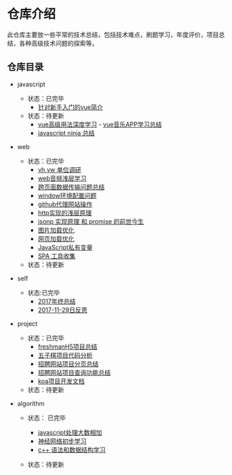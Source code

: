 # 仓库介绍
此仓库主要放一些平常的技术总结，包括技术难点，刷题学习，年度评价，项目总结，各种高级技术问题的探索等。

## 仓库目录

- javascript
    - 状态：已完毕
        - [针对新手入门的vue简介](./javascript/vue-introduce.md)
    - 状态：待更新
         - [vue高级用法深度学习](./javascript/vue-deep-learning-note.md) 
          - [vue音乐APP学习总结](./javascript/vue-music-learn.md)
        - [javascript ninja 总结](./javascript/javascript-ninja.md)          
- web
    - 状态：已完毕
        - [vh,vw 单位调研](/web/vh-vw.md)
        - [web音频浅层学习](./web/audio-thinking.md)
        - [跨页面数据传输问题总结](./web/data-cross-pages.md)
        - [window环境配置问题](./web/environment-thought.md)
        - [github代理网站操作](./web/github-page.md)
        - [http实现的浅层原理](./web/http.md)
        - [jsonp 实现原理 和 promise 的前世今生](./web/jsonp&promise.md)
        - [图片加载优化](./web/load-picture-optimization.md)
        - [网页加载优化](./web/load-optimization.md)
        - [JavaScript私有变量](./web/private-variables.md)
        - [SPA 工具收集](./web/spa-tool.md)
    - 状态：待更新

- self
    - 状态:已完毕
        - [2017年终总结](./self/2017FinalSummary.md)
        - [2017-11-29日反思](./self/thinking17-11-29.md)


- project
    - 状态：已完毕
        - [freshmanH5项目总结](./project/freshmanH5.md)
        - [五子棋项目代码分析](./project/gobang.js)
        - [招聘网站项目分页总结](./project/pagination.md)
        - [招聘网站项目查询功能总结](./project/search.md)
        - [koa项目开发文档](/project/web-application-outline.md)
    - 状态：待更新
- algorithm
    - 状态： 已完毕

        - [javascript处理大数相加](./algorithm/bigNumber.js)
        - [神经网络初步学习](./algorithm/sense-net.md)
        - [c++ 语法和数据结构学习](./algorithm/c++.md)
     - 状态：待更新
